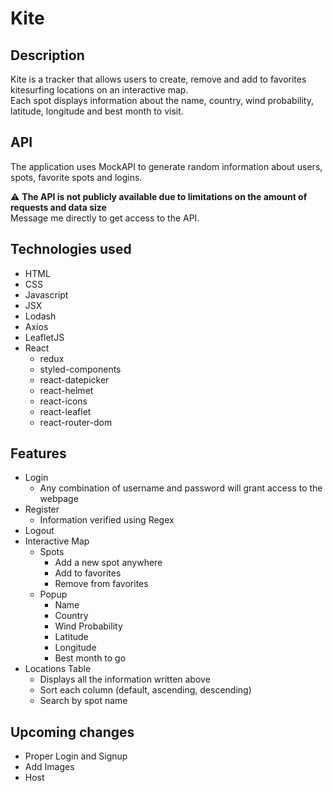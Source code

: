 # Kite
## Description
Kite is a tracker that allows users to create, remove and add to favorites kitesurfing locations on an interactive map.<br>
Each spot displays information about the name, country, wind probability, latitude, longitude and best month to visit.<br>

## API
The application uses MockAPI to generate random information about users, spots, favorite spots and logins.<br>

:warning: **The API is not publicly available due to limitations on the amount of requests and data size**<br>
Message me directly to get access to the API.

## Technologies used
- HTML
- CSS
- Javascript
- JSX
- Lodash
- Axios
- LeafletJS
- React
  - redux
  - styled-components
  - react-datepicker
  - react-helmet
  - react-icons
  - react-leaflet
  - react-router-dom

## Features
- Login
  - Any combination of username and password will grant access to the webpage
- Register
  - Information verified using Regex
- Logout
- Interactive Map
  - Spots
    - Add a new spot anywhere
    - Add to favorites
    - Remove from favorites
  - Popup
    - Name
    - Country
    - Wind Probability
    - Latitude
    - Longitude
    - Best month to go
- Locations Table
  - Displays all the information written above
  - Sort each column (default, ascending, descending)
  - Search by spot name

## Upcoming changes
- Proper Login and Signup
- Add Images
- Host
